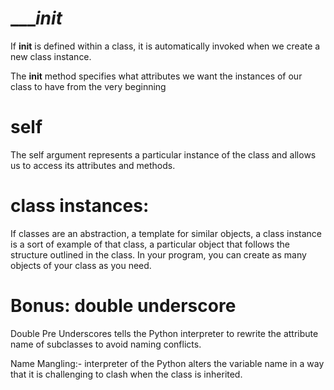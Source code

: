 # ______init___

If __init__ is defined within a class, it is automatically invoked when we create a new class instance. 

The __init__ method specifies what attributes we want the instances of our class to have from the very beginning

# self

The self argument represents a particular instance of the class and allows us to access its attributes and methods.

# class instances:

If classes are an abstraction, a template for similar objects, a class instance is a sort of example of that class, a particular object 
that follows the structure outlined in the class. In your program, you can create as many objects of your class as you need.

# Bonus: double underscore

Double Pre Underscores tells the Python interpreter to rewrite the attribute name of subclasses to avoid naming conflicts.

Name Mangling:- interpreter of the Python alters the variable name in a way that it is challenging to clash when the class is inherited.
